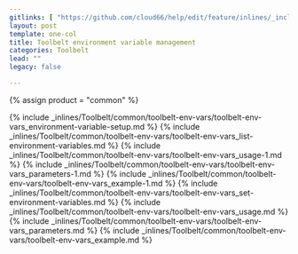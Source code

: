 ```yaml
---
gitlinks: [ "https://github.com/cloud66/help/edit/feature/inlines/_includes/_inlines/Toolbelt/common/toolbelt-env-vars/toolbelt-env-vars_environment-variable-setup.md", "https://github.com/cloud66/help/edit/feature/inlines/_includes/_inlines/Toolbelt/common/toolbelt-env-vars/toolbelt-env-vars_list-environment-variables.md", "https://github.com/cloud66/help/edit/feature/inlines/_includes/_inlines/Toolbelt/common/toolbelt-env-vars/toolbelt-env-vars_usage-1.md", "https://github.com/cloud66/help/edit/feature/inlines/_includes/_inlines/Toolbelt/common/toolbelt-env-vars/toolbelt-env-vars_parameters-1.md", "https://github.com/cloud66/help/edit/feature/inlines/_includes/_inlines/Toolbelt/common/toolbelt-env-vars/toolbelt-env-vars_example-1.md", "https://github.com/cloud66/help/edit/feature/inlines/_includes/_inlines/Toolbelt/common/toolbelt-env-vars/toolbelt-env-vars_set-environment-variables.md", "https://github.com/cloud66/help/edit/feature/inlines/_includes/_inlines/Toolbelt/common/toolbelt-env-vars/toolbelt-env-vars_usage.md", "https://github.com/cloud66/help/edit/feature/inlines/_includes/_inlines/Toolbelt/common/toolbelt-env-vars/toolbelt-env-vars_parameters.md", "https://github.com/cloud66/help/edit/feature/inlines/_includes/_inlines/Toolbelt/common/toolbelt-env-vars/toolbelt-env-vars_example.md" ]
layout: post
template: one-col
title: Toolbelt environment variable management
categories: Toolbelt
lead: ""
legacy: false

---
```

{% assign product = "common" %}

{% include _inlines/Toolbelt/common/toolbelt-env-vars/toolbelt-env-vars_environment-variable-setup.md %}
{% include _inlines/Toolbelt/common/toolbelt-env-vars/toolbelt-env-vars_list-environment-variables.md %}
{% include _inlines/Toolbelt/common/toolbelt-env-vars/toolbelt-env-vars_usage-1.md %}
{% include _inlines/Toolbelt/common/toolbelt-env-vars/toolbelt-env-vars_parameters-1.md %}
{% include _inlines/Toolbelt/common/toolbelt-env-vars/toolbelt-env-vars_example-1.md %}
{% include _inlines/Toolbelt/common/toolbelt-env-vars/toolbelt-env-vars_set-environment-variables.md %}
{% include _inlines/Toolbelt/common/toolbelt-env-vars/toolbelt-env-vars_usage.md %}
{% include _inlines/Toolbelt/common/toolbelt-env-vars/toolbelt-env-vars_parameters.md %}
{% include _inlines/Toolbelt/common/toolbelt-env-vars/toolbelt-env-vars_example.md %}

